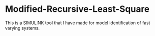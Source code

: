 # Modified-Recursive-Least-Square
This is a SIMULINK tool that I have made for model identification of fast varying systems.
